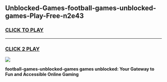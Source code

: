 
## Unblocked-Games-football-games-unblocked-games-Play-Free-n2e43
<h3>
<a href="https://premium76.site?title=football-games-unblocked-games&ref=09A">CLICK TO PLAY</a></h3>
<hr>

<h3>
<a href="https://premium76.site?title=football-games-unblocked-games&ref=09A">CLICK 2 PLAY</a>
  
</h3>

<a href="https://premium76.site?title=football-games-unblocked-games&ref=09A"><img src="https://clearcache.store/games.png"></a>


**football-games-unblocked-games games unblocked: Your Gateway to Fun and Accessible Online Gaming**
